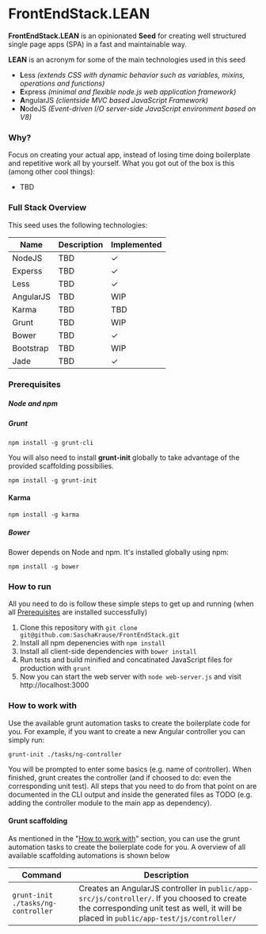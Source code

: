 FrontEndStack.LEAN
=============
**FrontEndStack.LEAN** is an opinionated **Seed** for creating well structured single page apps (SPA) in a fast and maintainable way.

**LEAN** is an acronym for some of the main technologies used in this seed
* **L**ess *(extends CSS with dynamic behavior such as variables, mixins, operations and functions)*
* **E**xpress *(minimal and flexible node.js web application framework)*
* **A**ngularJS *(clientside MVC based JavaScript Framework)*
* **N**odeJS *(Event-driven I/O server-side JavaScript environment based on V8)*

### Why?

Focus on creating your actual app, instead of losing time doing boilerplate and repetitive work all by yourself.
What you got out of the box is this (among other cool things):
* TBD


### Full Stack Overview

This seed uses the following technologies:

| Name | Description | Implemented
| --- |--- | --- |
| NodeJS  | TBD | ✓
| Experss  | TBD | ✓
| Less  | TBD | ✓
| AngularJS  | TBD | WIP
| Karma  | TBD | TBD
| Grunt  | TBD | WIP
| Bower  | TBD | ✓
| Bootstrap  | TBD | WIP
| Jade  | TBD | ✓

### Prerequisites

##### Node and npm


##### Grunt
```
npm install -g grunt-cli
```
You will also need to install **grunt-init** globally to take advantage of the provided scaffolding possibilies.
```
npm install -g grunt-init
```

#### Karma
```
npm install -g karma
```

##### Bower
Bower depends on Node and npm. It's installed globally using npm:
```
npm install -g bower
```

### How to run

All you need to do is follow these simple steps to get up and running (when all [Prerequisites](#prerequisites) are installed successfully)

1. Clone this repository with ``` git clone git@github.com:SaschaKrause/FrontEndStack.git ```
2. Install all npm depenencies with ``` npm install ```
3. Install all client-side dependencies with ``` bower install ```
4. Run tests and build minified and concatinated JavaScript files for production with ``` grunt ```
5. Now you can start the web server with ``` node web-server.js ``` and visit http://localhost:3000


### How to work with


Use the available grunt automation tasks to create the boilerplate code for you.
For example, if you want to create a new Angular controller you can simply run:
  ```
  grunt-init ./tasks/ng-controller
  ```

You will be prompted to enter some basics (e.g. name of controller).
When finished, grunt creates the controller (and if choosed to do: even the corresponding unit test).
All steps that you need to do from that point on are documented in the CLI output and inside the generated files as TODO
(e.g. adding the controller module to the main app as dependency).



#### Grunt scaffolding

 As mentioned in the "[How to work with](#how-to-work-with)" section, you can use the grunt automation tasks to create the boilerplate code for you.
 A overview of all available scaffolding automations is shown below

| Command | Description |
| --- |--- |
| ``` grunt-init ./tasks/ng-controller ```| Creates an AngularJS controller in ```public/app-src/js/controller/```. If you choosed to create the corresponding unit test as well, it will be placed in ```public/app-test/js/controller/```  |